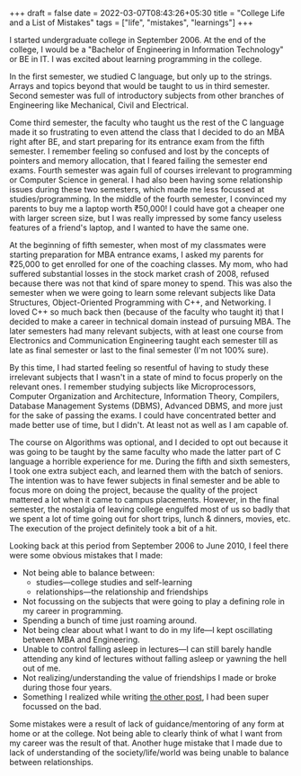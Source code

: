 +++ 
draft = false
date = 2022-03-07T08:43:26+05:30
title = "College Life and a List of Mistakes"
tags = ["life", "mistakes", "learnings"]
+++

I started undergraduate college in September 2006. At the end of the college, I
would be a "Bachelor of Engineering in Information Technology" or BE in IT. I
was excited about learning programming in the college.

In the first semester, we studied C language, but only up to the strings.
Arrays and topics beyond that would be taught to us in third semester. Second
semester was full of introductory subjects from other branches of Engineering
like Mechanical, Civil and Electrical.

Come third semester, the faculty who taught us the rest of the C language made
it so frustrating to even attend the class that I decided to do an MBA right
after BE, and start preparing for its entrance exam from the fifth semester. I
remember feeling so confused and lost by the concepts of pointers and memory
allocation, that I feared failing the semester end exams. Fourth semester was
again full of courses irrelevant to programming or Computer Science in general.
I had also been having some relationship issues during these two semesters,
which made me less focussed at studies/programming. In the middle of the fourth
semester, I convinced my parents to buy me a laptop worth ₹50,000! I could have
got a cheaper one with larger screen size, but I was really impressed by some
fancy useless features of a friend's laptop, and I wanted to have the same one.

At the beginning of fifth semester, when most of my classmates were starting
preparation for MBA entrance exams, I asked my parents for ₹25,000 to get
enrolled for one of the coaching classes. My mom, who had suffered substantial
losses in the stock market crash of 2008, refused because there was not that
kind of spare money to spend. This was also the semester when we were going to
learn some relevant subjects like Data Structures, Object-Oriented Programming
with C++, and Networking. I loved C++ so much back then (because of the faculty
who taught it) that I decided to make a career in technical domain instead of
pursuing MBA. The later semesters had many relevant subjects, with at least one
course from Electronics and Communication Engineering taught each semester till
as late as final semester or last to the final semester (I'm not 100% sure).

By this time, I had started feeling so resentful of having to study these
irrelevant subjects that I wasn't in a state of mind to focus properly on the
relevant ones. I remember studying subjects like Microprocessors, Computer
Organization and Architecture, Information Theory, Compilers, Database
Management Systems (DBMS), Advanced DBMS, and more just for the sake of passing
the exams. I could have concentrated better and made better use of time, but I
didn't. At least not as well as I am capable of.

The course on Algorithms was optional, and I decided to opt out because it was
going to be taught by the same faculty who made the latter part of C language a
horrible experience for me. During the fifth and sixth semesters, I took one
extra subject each, and learned them with the batch of seniors. The intention
was to have fewer subjects in final semester and be able to focus more on doing
the project, because the quality of the project mattered a lot when it came to
campus placements. However, in the final semester, the nostalgia of leaving
college engulfed most of us so badly that we spent a lot of time going out for
short trips, lunch & dinners, movies, etc. The execution of the project
definitely took a bit of a hit.

Looking back at this period from September 2006 to June 2010, I feel there were
some obvious mistakes that I made:
* Not being able to balance between:
  * studies—college studies and self-learning 
  * relationships—the relationship and friendships
* Not focussing on the subjects that were going to play a defining role in my
  career in programming.
* Spending a bunch of time just roaming around.
* Not being clear about what I want to do in my life—I kept oscillating between
  MBA and Engineering.
* Unable to control falling asleep in lectures—I can still barely handle
  attending any kind of lectures without falling asleep or yawning the hell out
of me.
* Not realizing/understanding the value of friendships I made or broke during
  those four years.
* Something I realized while writing [the other post](../focussed-on-bad), I
  had been super focussed on the bad.

Some mistakes were a result of lack of guidance/mentoring of any form at home
or at the college. Not being able to clearly think of what I want from my
career was the result of that. Another huge mistake that I made due to lack of
understanding of the society/life/world was being unable to balance between
relationships.
